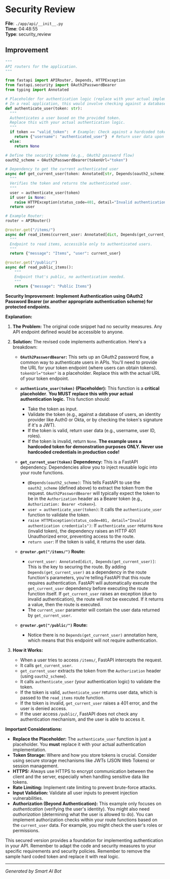# Security Review

**File**: `./app/api/__init__.py`  
**Time**: 04:48:55  
**Type**: security_review

## Improvement

```python
"""
API routers for the application.
"""

from fastapi import APIRouter, Depends, HTTPException
from fastapi.security import OAuth2PasswordBearer
from typing import Annotated

# Placeholder for authentication logic (replace with your actual implementation)
# In a real application, this would involve checking against a database or other authentication provider.
def authenticate_user(token: str):
  """
  Authenticates a user based on the provided token.
  Replace this with your actual authentication logic.
  """
  if token == "valid_token":  # Example: Check against a hardcoded token (FOR DEMO ONLY!)
    return {"username": "authenticated_user"}  # Return user data upon successful authentication
  else:
    return None

# Define the security scheme (e.g., OAuth2 password flow)
oauth2_scheme = OAuth2PasswordBearer(tokenUrl="token")

# Dependency to get the current authenticated user
async def get_current_user(token: Annotated[str, Depends(oauth2_scheme)]):
  """
  Verifies the token and returns the authenticated user.
  """
  user = authenticate_user(token)
  if user is None:
    raise HTTPException(status_code=401, detail="Invalid authentication credentials")
  return user

# Example Router:
router = APIRouter()

@router.get("/items/")
async def read_items(current_user: Annotated[dict, Depends(get_current_user)]):  # Require authentication
  """
  Endpoint to read items, accessible only to authenticated users.
  """
  return {"message": "Items", "user": current_user}

@router.get("/public/")
async def read_public_items():
    """
    Endpoint that's public, no authentication needed.
    """
    return {"message": "Public Items"}
```

**Security Improvement:**  **Implement Authentication using OAuth2 Password Bearer (or another appropriate authentication scheme) for protected endpoints.**

**Explanation:**

1. **The Problem:**  The original code snippet had no security measures.  Any API endpoint defined would be accessible to anyone.

2. **Solution:** The revised code implements authentication.  Here's a breakdown:

   * **`OAuth2PasswordBearer`:**  This sets up an OAuth2 password flow, a common way to authenticate users in APIs.  You'll need to provide the URL for your token endpoint (where users can obtain tokens).  `tokenUrl="token"` is a placeholder.  Replace this with the actual URL of your token endpoint.

   * **`authenticate_user(token)` (Placeholder):** This function is a **critical placeholder**.  **You MUST replace this with your actual authentication logic.**  This function should:
      * Take the token as input.
      * Validate the token (e.g., against a database of users, an identity provider like Auth0 or Okta, or by checking the token's signature if it's a JWT).
      * If the token is valid, return user data (e.g., username, user ID, roles).
      * If the token is invalid, return `None`.  **The example uses a hardcoded token for demonstration purposes ONLY.  Never use hardcoded credentials in production code!**

   * **`get_current_user(token)` Dependency:** This is a FastAPI dependency.  Dependencies allow you to inject reusable logic into your route functions.
      * `@Depends(oauth2_scheme)`:  This tells FastAPI to use the `oauth2_scheme` (defined above) to extract the token from the request.  `OAuth2PasswordBearer` will typically expect the token to be in the `Authorization` header as a Bearer token (e.g., `Authorization: Bearer <token>`).
      * `user = authenticate_user(token)`:  It calls the `authenticate_user` function to validate the token.
      * `raise HTTPException(status_code=401, detail="Invalid authentication credentials")`: If `authenticate_user` returns `None` (invalid token), the dependency raises an HTTP 401 Unauthorized error, preventing access to the route.
      * `return user`: If the token is valid, it returns the user data.

   * **`@router.get("/items/")` Route:**
      * `current_user: Annotated[dict, Depends(get_current_user)]`: This is the key to securing the route.  By adding `Depends(get_current_user)` as a dependency in the route function's parameters, you're telling FastAPI that this route requires authentication.  FastAPI will automatically execute the `get_current_user` dependency before executing the route function itself.  If `get_current_user` raises an exception (due to invalid authentication), the route will not be executed. If it returns a value, then the route is executed.
      * The `current_user` parameter will contain the user data returned by `get_current_user`.

   * **`@router.get("/public/")` Route:**
      * Notice there is no `Depends(get_current_user)` annotation here, which means that this endpoint will not require authentication.

3. **How it Works:**

   * When a user tries to access `/items/`, FastAPI intercepts the request.
   * It calls `get_current_user`.
   * `get_current_user` extracts the token from the `Authorization` header (using `oauth2_scheme`).
   * It calls `authenticate_user` (your authentication logic) to validate the token.
   * If the token is valid, `authenticate_user` returns user data, which is passed to the `read_items` route function.
   * If the token is invalid, `get_current_user` raises a 401 error, and the user is denied access.
   * If the user access `/public/`, FastAPI does not check any authentication mechanism, and the user is able to access it.

**Important Considerations:**

* **Replace the Placeholder:** The `authenticate_user` function is just a placeholder.  You **must** replace it with your actual authentication implementation.
* **Token Storage:**  Where and how you store tokens is crucial. Consider using secure storage mechanisms like JWTs (JSON Web Tokens) or session management.
* **HTTPS:**  Always use HTTPS to encrypt communication between the client and the server, especially when handling sensitive data like tokens.
* **Rate Limiting:** Implement rate limiting to prevent brute-force attacks.
* **Input Validation:**  Validate all user inputs to prevent injection vulnerabilities.
* **Authorization (Beyond Authentication):** This example only focuses on *authentication* (verifying the user's identity).  You might also need *authorization* (determining what the user is allowed to do).  You can implement authorization checks within your route functions based on the `current_user` data. For example, you might check the user's roles or permissions.

This secured version provides a foundation for implementing authentication in your API.  Remember to adapt the code and security measures to your specific requirements and security policies. Remember to remove the sample hard coded token and replace it with real logic.

---
*Generated by Smart AI Bot*
